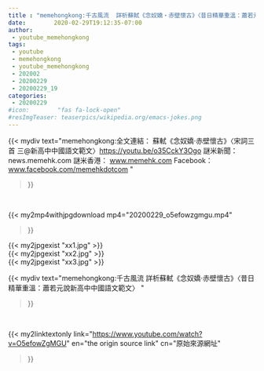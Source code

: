 ```yaml
---
title : "memehongkong:千古風流  詳析蘇軾《念奴嬌‧赤壁懷古》〈昔日精華重溫：蕭若元說新高中中國語文範文〉 "
date:        2020-02-29T19:12:35-07:00
author:
 - youtube_memehongkong
tags:
 - youtube
 - memehongkong
 - youtube_memehongkong
 - 202002
 - 20200229
 - 20200229_19
categories:
 - 20200229
#icon:        "fas fa-lock-open"
#resImgTeaser: teaserpics/wikipedia.org/emacs-jokes.png
---
```


{{< mydiv text="memehongkong:全文連結： 蘇軾《念奴嬌‧赤壁懷古》〈宋詞三首 三@新高中中國語文範文〉https://youtu.be/o35CckY3Ogo  謎米新聞：news.memehk.com 謎米香港： www.memehk.com Facebook：www.facebook.com/memehkdotcom "
>}}
<br>


{{< my2mp4withjpgdownload mp4="20200229_o5efowzgmgu.mp4"
>}}

{{< my2jpgexist "xx1.jpg" >}}<br>
{{< my2jpgexist "xx2.jpg" >}}<br>
{{< my2jpgexist "xx3.jpg" >}}<br>



{{< mydiv text="memehongkong:千古風流  詳析蘇軾《念奴嬌‧赤壁懷古》〈昔日精華重溫：蕭若元說新高中中國語文範文〉 "
>}}
<br>

{{< my2linktextonly link="https://www.youtube.com/watch?v=O5efowZgMGU"
en="the origin source link" cn="原始來源網址"
>}}


<br>

